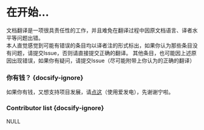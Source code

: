 # 在开始...
文档翻译是一项很具责任性的工作，并且难免在翻译过程中因原文档语言、译者水平等问题出错。<br>
本人直觉感觉到可能有错误的条目均以译者注的形式标出，如果你认为那些条目没有问题，请提交Issue，否则请直接提交正确的翻译。
其他条目，也可能因上述原因出现错误，如果你有疑问，请提交Issue（尽可能附带上你认为的正确的翻译）

### 你有钱？ {docsify-ignore}
如果你有钱，又想支持项目发展，请[点这](https://afdian.net/@kbs007)（使用爱发电），先谢谢宁啦。

### Contributor list {docsify-ignore}
NULL